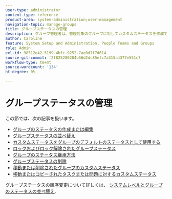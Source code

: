 ```yaml
---
user-type: administrator
content-type: reference
product-area: system-administration;user-management
navigation-topic: manage-groups
title: グループステータスの管理
description: グループ管理者は、管理対象のグループに対してカスタムステータスを作成できます。 これにより、多くの会社全体のカスタムステータスを不要にし、グループ階層でより自立性を高めることができます。 Workfrontの管理者がステータスのロックを解除した場合に、管理対象のグループのシステムレベルのステータスを編集することもできます。
author: Caroline
feature: System Setup and Administration, People Teams and Groups
role: Admin
exl-id: 98512e42-5199-4bfc-9252-7ae0d7f7d614
source-git-commit: f2f825280204b56d2dc85efc7a315a4377e551c7
workflow-type: tm+mt
source-wordcount: '134'
ht-degree: 0%

---
```


# グループステータスの管理

この節では、次の記事を扱います。

* [グループのステータスの作成または編集](../../../administration-and-setup/manage-groups/manage-group-statuses/create-or-edit-a-group-status.md)
* [グループステータスの並べ替え](../../../administration-and-setup/manage-groups/manage-group-statuses/reorder-group-statuses-from-groups-area.md)
* [カスタムステータスをグループのデフォルトのステータスとして使用する](../../../administration-and-setup/manage-groups/manage-group-statuses/use-custom-statuses-as-default-statuses-group.md)
* [ロックおよびロック解除されたグループステータス](../../../administration-and-setup/manage-groups/manage-group-statuses/lock-or-unlock-a-custom-group-status.md)
* [グループのステータス継承方法](../../../administration-and-setup/manage-groups/manage-group-statuses/how-groups-inherit-statuses.md)
* [グループステータスの削除](../../../administration-and-setup/manage-groups/manage-group-statuses/delete-a-group-status.md)
* [移動または削除されたグループのカスタムステータス](../../../administration-and-setup/manage-groups/manage-group-statuses/custom-statuses-in-group-moved-or-deleted.md)
* [移動またはコピーされたタスクまたは問題に対するカスタムステータス](../../../administration-and-setup/manage-groups/manage-group-statuses/custom-statuses-on-a-task-or-issue-that-is-moved-or-copied.md)

グループステータスの順序変更について詳しくは、 [システムレベルとグループのステータスの並べ替え](../../../administration-and-setup/customize-workfront/creating-custom-status-and-priority-labels/reorder-system-statuses.md).
